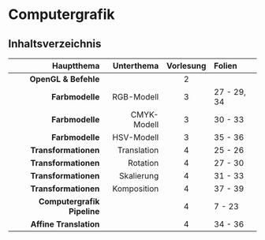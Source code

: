 # Computergrafik
## Inhaltsverzeichnis

|                  Hauptthema |  Unterthema | Vorlesung | Folien      |
| --------------------------: | ----------: | :-------: | :---------- |
|        __OpenGL & Befehle__ |             |     2     |             |
|             __Farbmodelle__ |  RGB-Modell |     3     | 27 - 29, 34 |
|             __Farbmodelle__ | CMYK-Modell |     3     | 30 - 33     |
|             __Farbmodelle__ |  HSV-Modell |     3     | 35 - 36     |
|        __Transformationen__ | Translation |     4     | 25 - 26     |
|        __Transformationen__ |    Rotation |     4     | 27 - 30     |
|        __Transformationen__ |  Skalierung |     4     | 31 - 33     |
|        __Transformationen__ | Komposition |     4     | 37 - 39     |
| __Computergrafik Pipeline__ |             |     4     | 7 - 23      |
|      __Affine Translation__ |             |     4     | 34 - 36     |